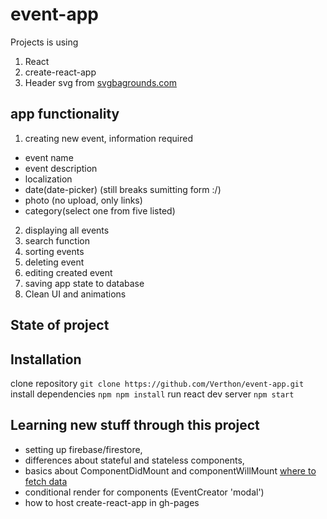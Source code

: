# event-app
Projects is using

1. React
2. create-react-app
3. Header svg from [svgbagrounds.com](https://www.svgbackgrounds.com/)

## app functionality

1. creating new event, information required
  * event name
  * event description
  * localization
  * date(date-picker) (still breaks sumitting form :/)
  * photo (no upload, only links)
  * category(select one from five listed)
2. displaying all events
3. search function
4. sorting events
5. deleting event
6. editing created event
7. saving app state to database
8. Clean UI and animations

## State of project
  


## Installation

clone repository `git clone https://github.com/Verthon/event-app.git`
install dependencies `npm npm install`
run react dev server `npm start`

## Learning new stuff through this project

- setting up firebase/firestore,
- differences about stateful and stateless components,
- basics about ComponentDidMount and componentWillMount [where to fetch data](https://daveceddia.com/where-fetch-data-componentwillmount-vs-componentdidmount/)
- conditional render for components (EventCreator 'modal')
- how to host create-react-app in gh-pages